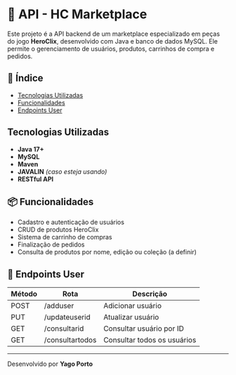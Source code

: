 # 🧩 API - HC Marketplace

Este projeto é a API backend de um marketplace especializado em peças do jogo **HeroClix**, desenvolvido com Java e banco de dados MySQL. Ele permite o gerenciamento de usuários, produtos, carrinhos de compra e pedidos.

## 📑 Índice

- [Tecnologias Utilizadas](#tecnologias-utilizadas)
- [Funcionalidades](#funcionalidades)
- [Endpoints User](#endpoints-user)


##  Tecnologias Utilizadas

- **Java 17+**
- **MySQL**
- **Maven**
- **JAVALIN** *(caso esteja usando)*
- **RESTful API**



## 📦 Funcionalidades

- Cadastro e autenticação de usuários
- CRUD de produtos HeroClix
- Sistema de carrinho de compras
- Finalização de pedidos
- Consulta de produtos por nome, edição ou coleção (a definir)



## 📌 Endpoints User

| Método | Rota           | Descrição                   |
|--------|----------------|-----------------------------|
| POST   | /adduser       | Adicionar usuário           |
| PUT    | /updateuserid  | Atualizar usuário           |
| GET    | /consultarid   | Consultar usuário por ID    |
| GET    | /consultartodos| Consultar todos os usuários |

---

Desenvolvido por **Yago Porto**
